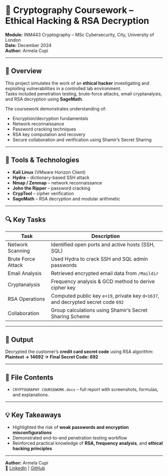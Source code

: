 # 🔐 Cryptography Coursework – Ethical Hacking & RSA Decryption
**Module:** INM443 Cryptography – MSc Cybersecurity, City, University of London  
**Date:** December 2024  
**Author:** Armela Cupi  

---

## 🧠 Overview
This project simulates the work of an **ethical hacker** investigating and exploiting vulnerabilities in a controlled lab environment.  
Tasks included penetration testing, brute-force attacks, email cryptanalysis, and RSA decryption using **SageMath**.

The coursework demonstrates understanding of:
- Encryption/decryption fundamentals  
- Network reconnaissance  
- Password cracking techniques  
- RSA key computation and recovery  
- Secure collaboration and verification using Shamir’s Secret Sharing  

---

## 🧰 Tools & Technologies
- **Kali Linux** (VMware Horizon Client)  
- **Hydra** – dictionary-based SSH attack  
- **Nmap / Zenmap** – network reconnaissance  
- **John the Ripper** – password cracking  
- **CrypTool** – cipher verification  
- **SageMath** – RSA decryption and modular arithmetic  

---

## 🔍 Key Tasks
| Task | Description |
|------|--------------|
| Network Scanning | Identified open ports and active hosts (SSH, SQL) |
| Brute Force Attack | Used Hydra to crack SSH and SQL admin passwords |
| Email Analysis | Retrieved encrypted email data from `/Maildir` |
| Cryptanalysis | Frequency analysis & GCD method to derive cipher key |
| RSA Operations | Computed public key `e=19`, private key `d=1637`, and decrypted secret code `692` |
| Collaboration | Group calculations using Shamir’s Secret Sharing Scheme |

---

## 📄 Output
Decrypted the customer’s **credit card secret code** using RSA algorithm:  
**Plaintext → 14692 → Final Secret Code: 692**

---

## 📘 File Contents
- `CRYPTOGRAPHY COURSEWORK.docx` – full report with screenshots, formulas, and explanations.  

---

## 💡 Key Takeaways
- Highlighted the risk of **weak passwords and encryption misconfigurations**
- Demonstrated end-to-end penetration testing workflow
- Reinforced practical knowledge of **RSA, frequency analysis**, and **ethical hacking principles**

---

**Author:** Armela Cupi  
📎 [LinkedIn](https://linkedin.com/in/armela-cupi) | [GitHub](https://github.com/Armela158)
